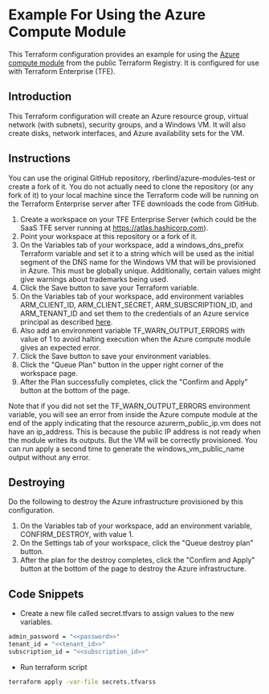 # Example For Using the Azure Compute Module
This Terraform configuration provides an example for using the [Azure compute module](https://registry.terraform.io/modules/Azure/compute/azurerm/1.1.0) from the public Terraform Registry. It is configured for use with Terraform Enterprise (TFE).

## Introduction
This Terraform configuration will create an Azure resource group, virtual network (with subnets), security groups, and a Windows VM. It will also create disks, network interfaces, and Azure availability sets for the VM.

## Instructions
You can use the original GitHub repository, rberlind/azure-modules-test or create a fork of it. You do not actually need to clone the repository (or any fork of it) to your local machine since the Terraform code will be running on the Terraform Enterprise server after TFE downloads the code from GitHub.

1. Create a workspace on your TFE Enterprise Server (which could be the SaaS TFE server running at https://atlas.hashicorp.com).
1. Point your workspace at this repository or a fork of it.
1. On the Variables tab of your workspace, add a windows_dns_prefix Terraform variable and set it to a string which will be used as the initial segment of the DNS name for the Windows VM that will be provisioned in Azure. This must be globally unique. Additionally, certain values might give warnings about trademarks being used.
1. Click the Save button to save your Terraform variable.
1. On the Variables tab of your workspace, add environment variables ARM_CLIENT_ID, ARM_CLIENT_SECRET, ARM_SUBSCRIPTION_ID, and ARM_TENANT_ID and set them to the  credentials of an Azure service principal as described [here](https://www.terraform.io/docs/providers/azurerm/authenticating_via_service_principal.html).
1. Also add an environment variable TF_WARN_OUTPUT_ERRORS with value of 1 to avoid halting execution when the Azure compute module gives an expected error.
1. Click the Save button to save your environment variables.
1. Click the "Queue Plan" button in the upper right corner of the workspace page.
1. After the Plan successfully completes, click the "Confirm and Apply" button at the bottom of the page.

Note that if you did not set the TF_WARN_OUTPUT_ERRORS environment variable, you will see an error from inside the Azure compute module at the end of the apply indicating that the resource azurerm_public_ip.vm does not have an ip_address. This is because the public IP address is not ready when the module writes its outputs. But the VM will be correctly provisioned. You can run apply a second time to generate the windows_vm_public_name output without any error.

## Destroying
Do the following to destroy the Azure infrastructure provisioned by this configuration.

1. On the Variables tab of your workspace, add an environment variable, CONFIRM_DESTROY, with value 1.
1. On the Settings tab of your workspace, click the "Queue destroy plan" button.
1. After the plan for the destroy completes, click the "Confirm and Apply" button at the bottom of the page to destroy the Azure infrastructure.

## Code Snippets

- Create a new file called secret.tfvars to assign values to the new variables.
```bash
admin_password = "<<password>>"
tenant_id = "<<tenant_id>>"
subscription_id = "<<subscription_id>>"
```
- Run terraform script
```bash
terraform apply -var-file secrets.tfvarss
```